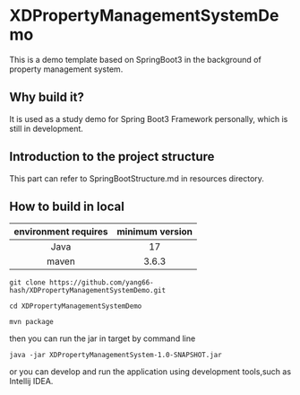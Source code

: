 # XDPropertyManagementSystemDemo
This is a demo template based on SpringBoot3 in the background of property management system.

## Why build it?
It is used as a study demo for Spring Boot3 Framework personally, which is still in development.

## Introduction to the project structure
This part can refer to SpringBootStructure.md in resources directory.


## How to build in local
| environment requires | minimum version |
|:--------------------:|:---------------:|
|         Java         |       17        |
|        maven         |      3.6.3      |

```
git clone https://github.com/yang66-hash/XDPropertyManagementSystemDemo.git

cd XDPropertyManagementSystemDemo

mvn package
```
then you can run the jar in target by command line
```
java -jar XDPropertyManagementSystem-1.0-SNAPSHOT.jar
```
or you can develop and run the application using development tools,such as Intellij IDEA.
